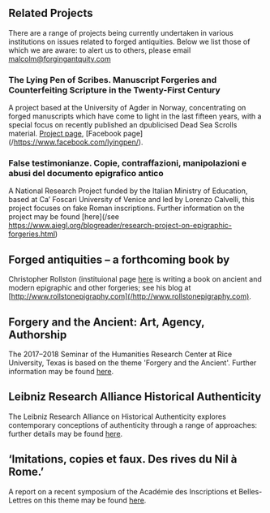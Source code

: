 ## Related Projects

There are a range of projects being currently undertaken in various
institutions on issues related to forged antiquities. Below we list those
of which we are aware: to alert us to others, please email malcolm@forgingantquity.com

### The Lying Pen of Scribes. Manuscript Forgeries and Counterfeiting Scripture in the Twenty-First Century
A project based at the University of Agder in Norway, concentrating on forged manuscripts which have come
to light in the last fifteen years, with a special focus on recently published an dpublicised Dead Sea Scrolls material. 
[Project page](/https://lyingpen.com), [Facebook page] (/https://www.facebook.com/lyingpen/).

### False testimonianze. Copie, contraffazioni, manipolazioni e abusi del documento epigrafico antico
A National Research Project funded by the Italian Ministry of Education, based at Ca’ Foscari 
University of Venice and led by Lorenzo Calvelli, this project focuses on fake Roman inscriptions. 
Further information on the project may be found [here](/see https://www.aiegl.org/blogreader/research-project-on-epigraphic-forgeries.html)

## Forged antiquities – a forthcoming book by 
Christopher Rollston (instituional page [here](/https://cnelc.columbian.gwu.edu/christopher-rollston) is writing a book on
ancient and modern epigraphic and other forgeries; see his blog at [http://www.rollstonepigraphy.com](/http://www.rollstonepigraphy.com).

## Forgery and the Ancient: Art, Agency, Authorship
The 2017–2018 Seminar of the Humanities Research Center at Rice University, Texas is based on the theme 
'Forgery and the Ancient'. Further information may be found [here](/http://hrc.rice.edu/rice-seminars/node/38).

## Leibniz Research Alliance Historical Authenticity
The Leibniz Research Alliance on Historical Authenticity explores contemporary conceptions of authenticity through
a range of approaches: further details may be found [here](/http://www.leibniz-historische-authentizitaet.de/en/start/).

## ‘Imitations, copies et faux. Des rives du Nil à Rome.’
A report on a recent symposium of the Académie des Inscriptions et Belles-Lettres on this theme
may be found [here](/http://www.aibl.fr/seances-et-manifestations/colloques-et-journees-d-etudes-313/colloques-et-journees-d-etudes-524/article/imitations-copies-et-faux-des?lang=fr).
